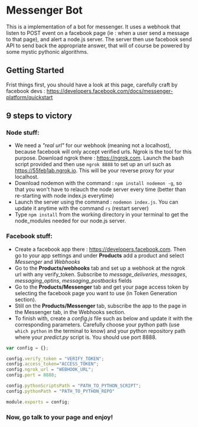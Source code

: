 # Messenger Bot

This is a implementation of a bot for messenger. It uses a webhook that listen to POST event on a facebook page (ie : when a user send a message to that page), and alert a node.js server. The server then use facebook send API to send back the appropriate answer, that will of course be powered by some mystic pythonic algorithms.

## Getting Started
Frist things first, you should have a look at this page, carefully craft by facebook devs : https://developers.facebook.com/docs/messenger-platform/quickstart

## 9 steps to victory

### Node stuff:
* We need a *"real url"* for our webhook (meaning not a localhost), because facebook will only accept verified urls. Ngrok is the tool for this purpose. Download ngrok there : https://ngrok.com. Launch the bash script provided and then use `ngrok 8888` to set up an url such as https://55feb1ab.ngrok.io. This will be your reverse proxy for your localhost.
* Download nodemon with the command : `npm install nodemon -g`, so that you won't have to relauch the node server every time (better than re-starting with node index.js everytime)
* Launch the server using the command : `nodemon index.js`. You can update it anytime with the command `rs` (restart server)
* Type `npm install` from the working directory in your terminal to get the node_modules needed for our node.js server.

### Facebook stuff:
* Create a facebook app there : https://developers.facebook.com. Then go to your app settings and under **Products** add a product and select *Messenger* and *Webhooks*
* Go to the **Products/webhooks** tab and set up a webhook at the ngrok url with any verify_token. Subscribe to *message_deliveries*, *messages*, *messaging_optins*, *messaging_postbacks* fields
* Go to the **Products/Messenger** tab and get your page access token by selecting the facebook page you want to use (in Token Generation section).
* Still on the **Products/Messenger** tab, subscribe the app to the page in the Messenger tab, in the Webhooks section.
* To finish with, create a *config.js* file such as below and update it with the corresponding parameters. Carefully choose your python path (use `which python` in the terminal to know) and your python repository path where your *predict.py* script is. You should use port 8888.
```javascript
var config = {};

config.verify_token = "VERIFY_TOKEN";
config.access_token="ACCESS_TOKEN";
config.ngrok_url = "WEBHOOK_URL";
config.port = 8888;

config.pythonScriptsPath = "PATH_TO_PYTHON_SCRIPT";
config.pythonPath = "PATH_TO_PYTHON_REPO"

module.exports = config;
```

### Now, go talk to your page and enjoy!
